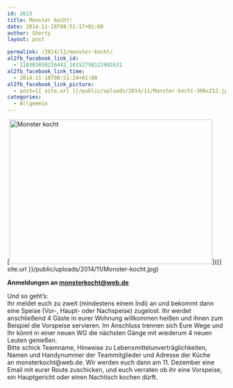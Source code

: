 ```yaml
---
id: 2613
title: Monster kocht!
date: 2014-11-18T08:51:17+01:00
author: Shorty
layout: post

permalink: /2014/11/monster-kocht/
al2fb_facebook_link_id:
  - 118301658216442_10152758122992631
al2fb_facebook_link_time:
  - 2014-11-18T08:51:24+01:00
al2fb_facebook_link_picture:
  - post={{ site.url }}/public/uploads/2014/11/Monster-kocht-300x212.jpg
categories:
  - Allgemein
---
```

[<img class="aligncenter wp-image-2614" src="{{ site.url }}/public/uploads/2014/11/Monster-kocht-300x212.jpg" alt="Monster kocht" width="468" height="333" />]({{ site.url }}/public/uploads/2014/11/Monster-kocht.jpg)

**Anmeldungen an <a>monsterkocht@web.de</a>**

<div>
  Und so geht’s:
</div>

<div>
  Ihr meldet euch zu zweit (mindestens einem Indi) an und bekommt dann eine Speise (Vor-, Haupt- oder Nachspeise) zugelost. Ihr werdet anschließend 4 Gäste in eurer Wohnung willkommen heißen und ihnen zum Beispiel die Vorspeise servieren. Im Anschluss trennen sich Eure Wege und Ihr könnt in einer neuen WG die nächsten Gänge mit wiederum 4 neuen Leuten genießen.
</div>

<div>
</div>

<div>
  Bitte schick Teamname, Hinweise zu Lebensmittelunverträglichkeiten, Namen und Handynummer der Teammitglieder und Adresse der Küche an <a>monsterkocht@web.de</a>. Wir werden euch dann am 11. Dezember eine Email mit eurer Route zuschicken, und euch verraten ob ihr eine Vorspeise, ein Hauptgericht oder einen Nachtisch kochen dürft.
</div>